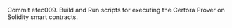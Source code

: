 Commit efec009.                    Build and Run scripts for executing the Certora Prover on Solidity smart contracts.